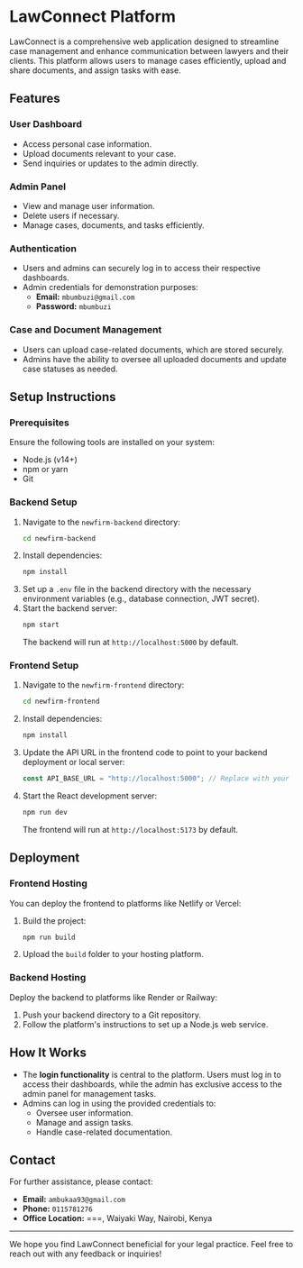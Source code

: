 # LawConnect Platform

LawConnect is a comprehensive web application designed to streamline case management and enhance communication between lawyers and their clients. This platform allows users to manage cases efficiently, upload and share documents, and assign tasks with ease. 

## Features

### User Dashboard
- Access personal case information.
- Upload documents relevant to your case.
- Send inquiries or updates to the admin directly.

### Admin Panel
- View and manage user information.
- Delete users if necessary.
- Manage cases, documents, and tasks efficiently.

### Authentication
- Users and admins can securely log in to access their respective dashboards.
- Admin credentials for demonstration purposes:
  - **Email:** `mbumbuzi@gmail.com`
  - **Password:** `mbumbuzi`

### Case and Document Management
- Users can upload case-related documents, which are stored securely.
- Admins have the ability to oversee all uploaded documents and update case statuses as needed.

## Setup Instructions

### Prerequisites
Ensure the following tools are installed on your system:
- Node.js (v14+)
- npm or yarn
- Git

### Backend Setup
1. Navigate to the `newfirm-backend` directory:
   ```bash
   cd newfirm-backend
   ```
2. Install dependencies:
   ```bash
   npm install
   ```
3. Set up a `.env` file in the backend directory with the necessary environment variables (e.g., database connection, JWT secret).
4. Start the backend server:
   ```bash
   npm start
   ```
   The backend will run at `http://localhost:5000` by default.

### Frontend Setup
1. Navigate to the `newfirm-frontend` directory:
   ```bash
   cd newfirm-frontend
   ```
2. Install dependencies:
   ```bash
   npm install
   ```
3. Update the API URL in the frontend code to point to your backend deployment or local server:
   ```javascript
   const API_BASE_URL = "http://localhost:5000"; // Replace with your backend URL if hosted
   ```
4. Start the React development server:
   ```bash
   npm run dev
   ```
   The frontend will run at `http://localhost:5173` by default.

## Deployment

### Frontend Hosting
You can deploy the frontend to platforms like Netlify or Vercel:
1. Build the project:
   ```bash
   npm run build
   ```
2. Upload the `build` folder to your hosting platform.

### Backend Hosting
Deploy the backend to platforms like Render or Railway:
1. Push your backend directory to a Git repository.
2. Follow the platform's instructions to set up a Node.js web service.

## How It Works
- The **login functionality** is central to the platform. Users must log in to access their dashboards, while the admin has exclusive access to the admin panel for management tasks.
- Admins can log in using the provided credentials to:
  - Oversee user information.
  - Manage and assign tasks.
  - Handle case-related documentation.

## Contact
For further assistance, please contact:
- **Email:** `ambukaa93@gmail.com`
- **Phone:** `0115781276`
- **Office Location:** ===, Waiyaki Way, Nairobi, Kenya

---
We hope you find LawConnect beneficial for your legal practice. Feel free to reach out with any feedback or inquiries!
